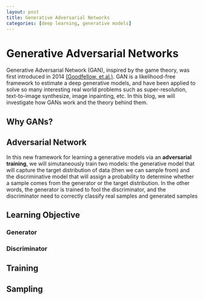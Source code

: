 ```yaml
---
layout: post
title: Generative Adversarial Networks
categories: [deep learning, generative models]
---
```

# Generative Adversarial Networks 
Generative Adversarial Network (GAN), inspired by the game theory, was first introduced in 2014 [(Goodfellow, et.al.)](https://papers.nips.cc/paper/2014/hash/5ca3e9b122f61f8f06494c97b1afccf3-Abstract.html). GAN is a likelihood-free framework to estimate a deep generative models, and have been applied to solve so many interesting real world problems such as super-resolution, text-to-image synthesize, image inpainting, etc. In this blog, we will investigate how GANs work and the theory behind them.

## **Why GANs?**

## **Adversarial Network**
In this new framework for learning a generative models via an **adversarial** **training**, we will simutaneously train two models: the generative model that will capture the target distribution of data (then we can sample from) and the discriminative model that will assign a probability to determine whether a sample comes from the generator or the target distribution. In the other words, the generator is trained to fool the discriminator, and the discriminator need to correctly classify real samples and generated samples 

## **Learning Objective**
### Generator

### Discriminator

## **Training** 

## **Sampling**
